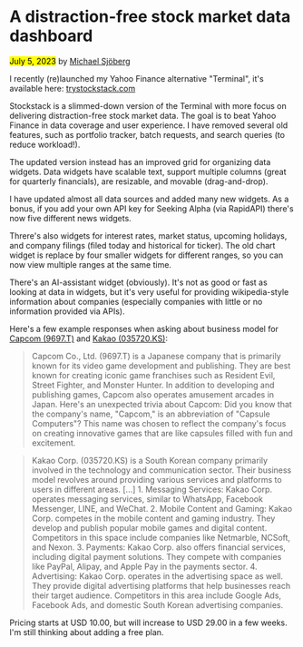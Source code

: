 # A distraction-free stock market data dashboard

<mark>July 5, 2023</mark> by [Michael Sjöberg](/about.html)

I recently (re)launched my Yahoo Finance alternative "Terminal", it's available here: [trystockstack.com](https://www.trystockstack.com/)

Stockstack is a slimmed-down version of the Terminal with more focus on delivering distraction-free stock market data. The goal is to beat Yahoo Finance in data coverage and user experience. I have removed several old features, such as portfolio tracker, batch requests, and search queries (to reduce workload!).

The updated version instead has an improved grid for organizing data widgets. Data widgets have scalable text, support multiple columns (great for quarterly financials), are resizable, and movable (drag-and-drop).

I have updated almost all data sources and added many new widgets. As a bonus, if you add your own API key for Seeking Alpha (via RapidAPI) there's now five different news widgets.

Threre's also widgets for interest rates, market status, upcoming holidays, and company filings (filed today and historical for ticker). The old chart widget is replace by four smaller widgets for different ranges, so you can now view multiple ranges at the same time.

There's an AI-assistant widget (obviously). It's not as good or fast as looking at data in widgets, but it's very useful for providing wikipedia-style information about companies (especially companies with little or no information provided via APIs).

Here's a few example responses when asking about business model for [Capcom (9697.T)](https://www.trystockstack.com/symbol/9697.T) and [Kakao (035720.KS)](https://www.trystockstack.com/symbol/035720.KS):

> Capcom Co., Ltd. (9697.T) is a Japanese company that is primarily known for its video game development and publishing. They are best known for creating iconic game franchises such as Resident Evil, Street Fighter, and Monster Hunter. In addition to developing and publishing games, Capcom also operates amusement arcades in Japan. Here's an unexpected trivia about Capcom: Did you know that the company's name, "Capcom," is an abbreviation of "Capsule Computers"? This name was chosen to reflect the company's focus on creating innovative games that are like capsules filled with fun and excitement.

> Kakao Corp. (035720.KS) is a South Korean company primarily involved in the technology and communication sector. Their business model revolves around providing various services and platforms to users in different areas. [...] 1. Messaging Services: Kakao Corp. operates messaging services, similar to WhatsApp, Facebook Messenger, LINE, and WeChat. 2. Mobile Content and Gaming: Kakao Corp. competes in the mobile content and gaming industry. They develop and publish popular mobile games and digital content. Competitors in this space include companies like Netmarble, NCSoft, and Nexon. 3. Payments: Kakao Corp. also offers financial services, including digital payment solutions. They compete with companies like PayPal, Alipay, and Apple Pay in the payments sector. 4. Advertising: Kakao Corp. operates in the advertising space as well. They provide digital advertising platforms that help businesses reach their target audience. Competitors in this area include Google Ads, Facebook Ads, and domestic South Korean advertising companies.

Pricing starts at USD 10.00, but will increase to USD 29.00 in a few weeks. I'm still thinking about adding a free plan.
